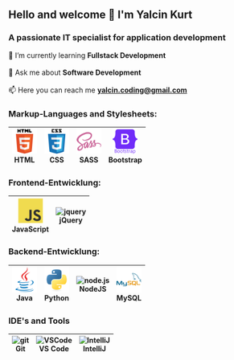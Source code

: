 
## Hello and welcome 👋 I'm Yalcin Kurt
### A passionate IT specialist for application development




🌱 I’m currently learning **Fullstack Development** <br><br> 💬 Ask me about **Software Development** <br><br> 📫 Here you can reach me **yalcin.coding@gmail.com**




### Markup-Languages and Stylesheets:
| [](https://www.w3.org/html/) <img src="https://raw.githubusercontent.com/devicons/devicon/master/icons/html5/html5-original-wordmark.svg" alt="html5" width="50" height="50"/><br>HTML | [](https://www.w3schools.com/css/) <img src="https://raw.githubusercontent.com/devicons/devicon/master/icons/css3/css3-original-wordmark.svg" alt="css3" width="50" height="50"/><br>CSS | [](https://sass-lang.com) <img src="https://raw.githubusercontent.com/devicons/devicon/master/icons/sass/sass-original.svg" alt="sass" width="50" height="50"/><br>SASS | [](https://getbootstrap.com) <img src="https://raw.githubusercontent.com/devicons/devicon/master/icons/bootstrap/bootstrap-plain-wordmark.svg" alt="bootstrap" width="50" height="50"/><br>Bootstrap |
|----|----|----|----|



### Frontend-Entwicklung:
| [](https://developer.mozilla.org/en-US/docs/Web/JavaScript) <img src="https://raw.githubusercontent.com/devicons/devicon/master/icons/javascript/javascript-original.svg" alt="javascript" width="50" height="50"/><br>JavaScript |  [](https://jquery.com/) <img src="https://uxwing.com/wp-content/themes/uxwing/download/brands-and-social-media/jquery-icon.svg" alt="jquery" width="50" height="50"/><br>jQuery | 
|----|----|



### Backend-Entwicklung:
| [](https://www.java.com) <img src="https://raw.githubusercontent.com/devicons/devicon/master/icons/java/java-original.svg" alt="java" width="50" height="50"/><br>Java | [](https://www.python.org) <img src="https://raw.githubusercontent.com/devicons/devicon/master/icons/python/python-original.svg" alt="python" width="50" height="50"/><br>Python | [](https://nodejs.org/en) <img src="https://upload.wikimedia.org/wikipedia/commons/d/d9/Node.js_logo.svg" alt="node.js" width="50" height="50"/><br>NodeJS | [](https://www.mysql.com/) <img src="https://raw.githubusercontent.com/devicons/devicon/master/icons/mysql/mysql-original-wordmark.svg" alt="mysql" width="50" height="50"/><br>MySQL |
|----|----|----|----|



### IDE's and Tools
| [](https://git-scm.com/) <img src="https://www.vectorlogo.zone/logos/git-scm/git-scm-icon.svg" alt="git" width="50" height="50"/><br>Git | [](https://code.visualstudio.com/) <img src="https://upload.wikimedia.org/wikipedia/commons/9/9a/Visual_Studio_Code_1.35_icon.svg" alt="VSCode" width="50" height="50"/><br>VS Code | [](https://www.jetbrains.com/de-de/idea/) <img src="https://upload.wikimedia.org/wikipedia/commons/9/9c/IntelliJ_IDEA_Icon.svg" alt="IntelliJ" width="50" height="50"/><br>IntelliJ 
|----|----|----|


  








<!-- <a href="https://github.com/anuraghazra/github-readme-stats"><img align="center" src="https://github-readme-stats.vercel.app/api?username=YalcinKurt89&show_icons=true&include_all_commits=true&theme=buefy&hide_border=true" alt="Anurag's github stats" /></a> -->
<!-- [![YalcinKurt89's GitHub | Languages Over Time](https://stats.quine.sh/YalcinKurt89/languages-over-time?theme=dark)](http://localhost:3000?utm_source=widgets&utm_campaign=YalcinKurt89) -->
